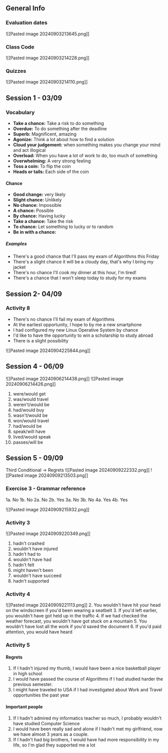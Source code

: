 ## General Info 
### Evaluation dates
![[Pasted image 20240903213645.png]]
### Class Code
![[Pasted image 20240903214228.png]]
### Quizzes
![[Pasted image 20240903214110.png]]
## Session 1 - 03/09
### Vocabulary
+ **Take a chance:** Take a risk to do something
+ **Overdue:** To do something after the deadline
+ **Superb:** Magnificent, amazing
+ **Agonize:** Think a lot about how to find a solution
+ **Cloud your judgement:** when something makes you change your mind and act illogical   
+ **Overload:** When you have a lot of work to do, too much of something
+ **Overwhelming:** A very strong feeling
+ **Toss a coin:** To flip the coin
+ **Heads or tails:** Each side of the coin

#### Chance
+ **Good change:** very likely
+ **Slight chance:** Unlikely
+ **No chance:** Impossible
+ **A chance:** Possible
+ **By chance:** Having lucky
+ **Take a chance:** Take the risk
+ **To chance:** Let something to lucky or to random
+ **Be in with a chance:**

##### Examples
- There's a good chance that I'll pass my exam of Algorithms this Friday 
- There's a slight chance it will be a cloudy day, that's why I bring my jacket
- There's no chance I'll cook my dinner at this hour, I'm tired!
- There's a chance that I won't sleep today to study for my exams
## Session 2- 04/09
### Activity 8
+ There's no chance I'll fail my exam of Algorithms 
+ At the earliest opportunity, I hope to by me a new smartphone
+ I had configured my new Linux Operative System by chance
+ I'd like to have the opportunity to win a scholarship to study abroad
+ There is a slight possibility 

![[Pasted image 20240904225844.png]]
## Session 4 - 06/09
![[Pasted image 20240906214438.png]]
![[Pasted image 20240906214426.png]]
1. were/would get
2. was/would travel
3. weren't/would be
4. had/would buy
5. wasn't/would be
6. won/would travel
7. had/would be
8. speak/will have
9. lived/would speak
10. passes/will be
## Session 5 - 09/09
Third Conditional -> Regrets 
![[Pasted image 20240909222332.png]]
![[Pasted image 20240909213503.png]]
### Exercise 3 - Grammar reference
1a. No
1b. No
2a. No
2b. Yes
3a. No
3b. No
4a. Yes 
4b. Yes

![[Pasted image 20240909215932.png]]
### Activity 3
![[Pasted image 20240909220349.png]]
1. hadn't crashed
2. wouldn't have injured
3. hadn't had to 
4. wouldn't have had
5. hadn't felt
6. might haven't been 
7. wouldn't have succeed
8. hadn't supported

### Activity 4
![[Pasted image 20240909221113.png]]
2. You wouldn't have hit your head on the windscreen if you'd been wearing a seatbelt
3. If you'd left earlier, you wouldn't have got held up in the traffic
4. If we had checked the weather forecast, you wouldn't have got stuck on a mountain
5. You wouldn't have lost all the work if you'd saved the document
6. If you'd paid attention, you would have heard

### Activity 5
#### Regrets
1. If I hadn't injured my thumb, I would have been a nice basketball player in high school
2. I would have passed the course of Algorithms if I had studied harder the previous semester.
3. I might have traveled to USA if I had investigated about Work and Travel opportunities the past year
#### Important people
1. If I hadn't admired my informatics teacher so much, I probably wouldn't have studied Computer Science
2. I would have been really sad and alone if I hadn't met my girlfriend, now we have almost 3 years as a couple.
3. If I hadn't had big brothers, I would have had more responsibility in my life, so I'm glad they supported me a lot